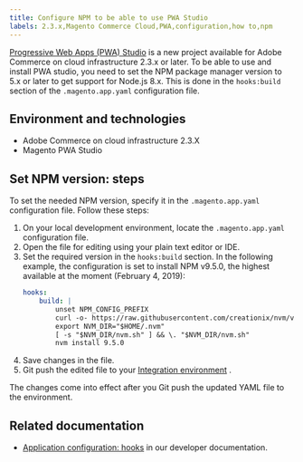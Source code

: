 ```yaml
---
title: Configure NPM to be able to use PWA Studio
labels: 2.3.x,Magento Commerce Cloud,PWA,configuration,how to,npm
---
```


[Progressive Web Apps (PWA) Studio](https://magento.github.io/pwa-studio/) is a new project available for Adobe Commerce on cloud infrastructure 2.3.x or later. To be able to use and install PWA studio, you need to set the NPM package manager version to 5.x or later to get support for Node.js 8.x. This is done in the `hooks:build` section of the `.magento.app.yaml` configuration file.

## Environment and technologies

* Adobe Commerce on cloud infrastructure 2.3.X
* Magento PWA Studio

## Set NPM version: steps

To set the needed NPM version, specify it in the `.magento.app.yaml` configuration file. Follow these steps:

1. On your local development environment, locate the `.magento.app.yaml` configuration file.
1. Open the file for editing using your plain text editor or IDE.
1. Set the required version in the `hooks:build` section. In the following example, the configuration is set to install NPM v9.5.0, the highest available at the moment (February 4, 2019):
   ```yaml
   hooks:        
       build: |
           unset NPM_CONFIG_PREFIX
           curl -o- https://raw.githubusercontent.com/creationix/nvm/v0.33.8/install.sh | bash            
           export NVM_DIR="$HOME/.nvm"
           [ -s "$NVM_DIR/nvm.sh" ] && \. "$NVM_DIR/nvm.sh"            
           nvm install 9.5.0    
   ```    
1. Save changes in the file.
1. Git push the edited file to your [Integration environment](https://support.magento.com/hc/en-us/articles/360043032152-Integration-Environment-enhancement-request-Pro-and-Starter) .

The changes come into effect after you Git push the updated YAML file to the environment.

## Related documentation

* [Application configuration: hooks](https://devdocs.magento.com/guides/v2.2/cloud/project/project-conf-files_magento-app.html#hooks) in our developer documentation.
